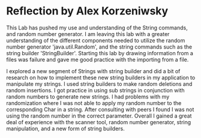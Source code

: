 # Reflection by Alex Korzeniwsky

This Lab has pushed my use and understanding of the String commands, and random
number generator. I am leaving this lab with a greater understanding of the
different components needed to utilize the random number generator
'java.util.Random', and the string commands such as the string builder
'StringBuilder'. Starting this lab by drawing information from a files was
failure and gave me good practice with the importing from a file.

 I explored a new segment of Strings with string builder and did a bit of
research on how to implement these new string builders in my application to
manipulate my strings. I used string builders to make random deletions and
random insertions. I got practice in using sub strings in conjunction with
random numbers to generate new strings. I had problems with my randomization
where I was not able to apply my random number to the corresponding Char in a
string. After consulting with peers I found I was not using the random number
in the correct parameter. Overall I gained a great deal of experience with the
scanner tool, random number generator, string manipulation, and a new form of
string builders.
